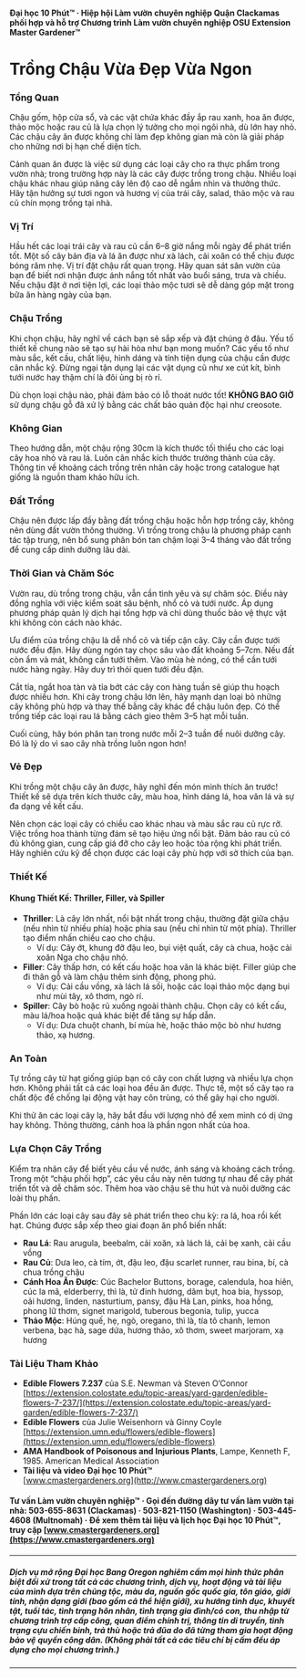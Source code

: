 #### Đại học 10 Phút™ · Hiệp hội Làm vườn chuyên nghiệp Quận Clackamas phối hợp và hỗ trợ Chương trình Làm vườn chuyên nghiệp OSU Extension Master Gardener™

# Trồng Chậu Vừa Đẹp Vừa Ngon

### Tổng Quan

Chậu gốm, hộp cửa sổ, và các vật chứa khác đầy ắp rau xanh, hoa ăn được, thảo mộc hoặc rau củ là lựa chọn lý tưởng cho mọi ngôi nhà, dù lớn hay nhỏ. Các chậu cây ăn được không chỉ làm đẹp không gian mà còn là giải pháp cho những nơi bị hạn chế diện tích.

Cảnh quan ăn được là việc sử dụng các loại cây cho ra thực phẩm trong vườn nhà; trong trường hợp này là các cây được trồng trong chậu. Nhiều loại chậu khác nhau giúp nâng cây lên độ cao dễ ngắm nhìn và thưởng thức. Hãy tận hưởng sự tươi ngon và hương vị của trái cây, salad, thảo mộc và rau củ chín mọng trồng tại nhà.

### Vị Trí

Hầu hết các loại trái cây và rau củ cần 6–8 giờ nắng mỗi ngày để phát triển tốt. Một số cây bản địa và lá ăn được như xà lách, cải xoăn có thể chịu được bóng râm nhẹ. Vị trí đặt chậu rất quan trọng. Hãy quan sát sân vườn của bạn để biết nơi nhận được ánh nắng tốt nhất vào buổi sáng, trưa và chiều. Nếu chậu đặt ở nơi tiện lợi, các loại thảo mộc tươi sẽ dễ dàng góp mặt trong bữa ăn hàng ngày của bạn.

### Chậu Trồng

Khi chọn chậu, hãy nghĩ về cách bạn sẽ sắp xếp và đặt chúng ở đâu. Yếu tố thiết kế chung nào sẽ tạo sự hài hòa như bạn mong muốn? Các yếu tố như màu sắc, kết cấu, chất liệu, hình dáng và tính tiện dụng của chậu cần được cân nhắc kỹ. Đừng ngại tận dụng lại các vật dụng cũ như xe cút kít, bình tưới nước hay thậm chí là đôi ủng bị rò rỉ.

Dù chọn loại chậu nào, phải đảm bảo có lỗ thoát nước tốt! **KHÔNG BAO GIỜ** sử dụng chậu gỗ đã xử lý bằng các chất bảo quản độc hại như creosote.

### Không Gian

Theo hướng dẫn, một chậu rộng 30cm là kích thước tối thiểu cho các loại cây hoa nhỏ và rau lá. Luôn cân nhắc kích thước trưởng thành của cây. Thông tin về khoảng cách trồng trên nhãn cây hoặc trong catalogue hạt giống là nguồn tham khảo hữu ích.

### Đất Trồng

Chậu nên được lấp đầy bằng đất trồng chậu hoặc hỗn hợp trồng cây, không nên dùng đất vườn thông thường. Vì trồng trong chậu là phương pháp canh tác tập trung, nên bổ sung phân bón tan chậm loại 3–4 tháng vào đất trồng để cung cấp dinh dưỡng lâu dài.

### Thời Gian và Chăm Sóc

Vườn rau, dù trồng trong chậu, vẫn cần tình yêu và sự chăm sóc. Điều này đồng nghĩa với việc kiểm soát sâu bệnh, nhổ cỏ và tưới nước. Áp dụng phương pháp quản lý dịch hại tổng hợp và chỉ dùng thuốc bảo vệ thực vật khi không còn cách nào khác.

Ưu điểm của trồng chậu là dễ nhổ cỏ và tiếp cận cây. Cây cần được tưới nước đều đặn. Hãy dùng ngón tay chọc sâu vào đất khoảng 5–7cm. Nếu đất còn ẩm và mát, không cần tưới thêm. Vào mùa hè nóng, có thể cần tưới nước hàng ngày. Hãy duy trì thói quen tưới đều đặn.

Cắt tỉa, ngắt hoa tàn và tỉa bớt các cây con hàng tuần sẽ giúp thu hoạch được nhiều hơn. Khi cây trong chậu lớn lên, hãy mạnh dạn loại bỏ những cây không phù hợp và thay thế bằng cây khác để chậu luôn đẹp. Có thể trồng tiếp các loại rau lá bằng cách gieo thêm 3–5 hạt mỗi tuần.

Cuối cùng, hãy bón phân tan trong nước mỗi 2–3 tuần để nuôi dưỡng cây. Đó là lý do vì sao cây nhà trồng luôn ngon hơn!

### Vẻ Đẹp

Khi trồng một chậu cây ăn được, hãy nghĩ đến món mình thích ăn trước! Thiết kế sẽ dựa trên kích thước cây, màu hoa, hình dáng lá, hoa văn lá và sự đa dạng về kết cấu.

Nên chọn các loại cây có chiều cao khác nhau và màu sắc rau củ rực rỡ. Việc trồng hoa thành từng đám sẽ tạo hiệu ứng nổi bật. Đảm bảo rau củ có đủ không gian, cung cấp giá đỡ cho cây leo hoặc tỏa rộng khi phát triển. Hãy nghiên cứu kỹ để chọn được các loại cây phù hợp với sở thích của bạn.

### Thiết Kế

#### Khung Thiết Kế: Thriller, Filler, và Spiller

- **Thriller**: Là cây lớn nhất, nổi bật nhất trong chậu, thường đặt giữa chậu (nếu nhìn từ nhiều phía) hoặc phía sau (nếu chỉ nhìn từ một phía). Thriller tạo điểm nhấn chiều cao cho chậu.
  - Ví dụ: Cây ớt, khung đỡ đậu leo, bụi việt quất, cây cà chua, hoặc cải xoăn Nga cho chậu nhỏ.
- **Filler**: Cây thấp hơn, có kết cấu hoặc hoa văn lá khác biệt. Filler giúp che đi thân gỗ và làm chậu thêm sinh động, phong phú.
  - Ví dụ: Cải cầu vồng, xà lách lá sồi, hoặc các loại thảo mộc dạng bụi như mùi tây, xô thơm, ngò rí.
- **Spiller**: Cây bò hoặc rủ xuống ngoài thành chậu. Chọn cây có kết cấu, màu lá/hoa hoặc quả khác biệt để tăng sự hấp dẫn.
  - Ví dụ: Dưa chuột chanh, bí mùa hè, hoặc thảo mộc bò như hương thảo, xạ hương.

### An Toàn

Tự trồng cây từ hạt giống giúp bạn có cây con chất lượng và nhiều lựa chọn hơn. Không phải tất cả các loại hoa đều ăn được. Thực tế, một số cây tạo ra chất độc để chống lại động vật hay côn trùng, có thể gây hại cho người.

Khi thử ăn các loại cây lạ, hãy bắt đầu với lượng nhỏ để xem mình có dị ứng hay không. Thông thường, cánh hoa là phần ngon nhất của hoa.

### Lựa Chọn Cây Trồng

Kiểm tra nhãn cây để biết yêu cầu về nước, ánh sáng và khoảng cách trồng. Trong một “chậu phối hợp”, các yêu cầu này nên tương tự nhau để cây phát triển tốt và dễ chăm sóc. Thêm hoa vào chậu sẽ thu hút và nuôi dưỡng các loài thụ phấn.

Phần lớn các loại cây sau đây sẽ phát triển theo chu kỳ: ra lá, hoa rồi kết hạt. Chúng được sắp xếp theo giai đoạn ăn phổ biến nhất:

- **Rau Lá**: Rau arugula, beebalm, cải xoăn, xà lách lá, cải bẹ xanh, cải cầu vồng
- **Rau Củ**: Dưa leo, cà tím, ớt, đậu leo, đậu scarlet runner, rau bina, bí, cà chua trồng chậu
- **Cánh Hoa Ăn Được**: Cúc Bachelor Buttons, borage, calendula, hoa hiên, cúc la mã, elderberry, thì là, tử đinh hương, dâm bụt, hoa bia, hyssop, oải hương, linden, nasturtium, pansy, đậu Hà Lan, pinks, hoa hồng, phong lữ thơm, signet marigold, tuberous begonia, tulip, yucca
- **Thảo Mộc**: Húng quế, hẹ, ngò, oregano, thì là, tía tô chanh, lemon verbena, bạc hà, sage dứa, hương thảo, xô thơm, sweet marjoram, xạ hương

### Tài Liệu Tham Khảo

- **Edible Flowers 7.237** của S.E. Newman và Steven O’Connor  
  [https://extension.colostate.edu/topic-areas/yard-garden/edible-flowers-7-237/](https://extension.colostate.edu/topic-areas/yard-garden/edible-flowers-7-237/)
- **Edible Flowers** của Julie Weisenhorn và Ginny Coyle  
  [https://extension.umn.edu/flowers/edible-flowers](https://extension.umn.edu/flowers/edible-flowers)
- **AMA Handbook of Poisonous and Injurious Plants**, Lampe, Kenneth F, 1985. American Medical Association
- **Tài liệu và video Đại học 10 Phút™**  
  [www.cmastergardeners.org](http://www.cmastergardeners.org)

#### Tư vấn Làm vườn chuyên nghiệp™ · Gọi đến đường dây tư vấn làm vườn tại nhà: 503-655-8631 (Clackamas) · 503-821-1150 (Washington) · 503-445-4608 (Multnomah) · Để xem thêm tài liệu và lịch học Đại học 10 Phút™, truy cập [www.cmastergardeners.org](https://www.cmastergardeners.org)

---

##### Dịch vụ mở rộng Đại học Bang Oregon nghiêm cấm mọi hình thức phân biệt đối xử trong tất cả các chương trình, dịch vụ, hoạt động và tài liệu của mình dựa trên chủng tộc, màu da, nguồn gốc quốc gia, tôn giáo, giới tính, nhận dạng giới (bao gồm cả thể hiện giới), xu hướng tình dục, khuyết tật, tuổi tác, tình trạng hôn nhân, tình trạng gia đình/có con, thu nhập từ chương trình trợ cấp công, quan điểm chính trị, thông tin di truyền, tình trạng cựu chiến binh, trả thù hoặc trả đũa do đã từng tham gia hoạt động bảo vệ quyền công dân. (Không phải tất cả các tiêu chí bị cấm đều áp dụng cho mọi chương trình.)
---